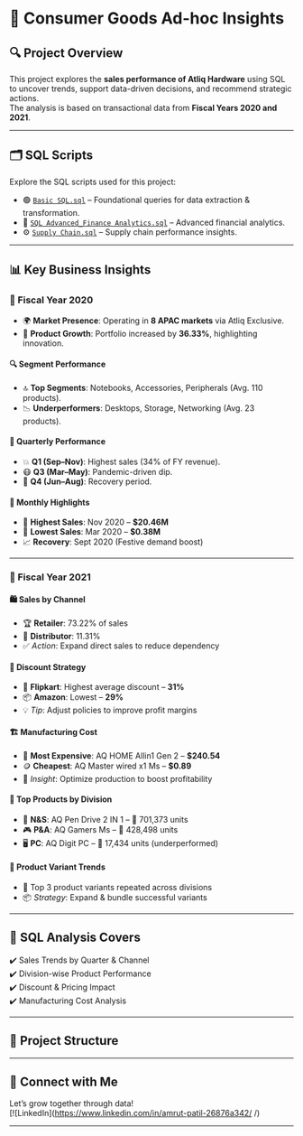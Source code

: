 # 💼 Consumer Goods Ad-hoc Insights

## 🔍 Project Overview  
This project explores the **sales performance of Atliq Hardware** using SQL to uncover trends, support data-driven decisions, and recommend strategic actions.  
The analysis is based on transactional data from **Fiscal Years 2020 and 2021**.

---

## 🗂️ SQL Scripts  
Explore the SQL scripts used for this project:  

- 🟢 [`Basic SQL.sql`](./SQL%20Queries/Basic%20SQL.sql) – Foundational queries for data extraction & transformation.  
- 📘 [`SQL Advanced_Finance Analytics.sql`](./SQL%20Queries/SQL%20Advanced_Finance%20Analytics.sql) – Advanced financial analytics.  
- ⚙️ [`Supply Chain.sql`](./SQL%20Queries/Supply%20Chain.sql) – Supply chain performance insights.

---

## 📊 Key Business Insights  

### 📅 Fiscal Year 2020  

- 🌍 **Market Presence**: Operating in **8 APAC markets** via Atliq Exclusive.  
- 🚀 **Product Growth**: Portfolio increased by **36.33%**, highlighting innovation.  

#### 🔍 Segment Performance  
- 🔝 **Top Segments**: Notebooks, Accessories, Peripherals (Avg. 110 products).  
- 📉 **Underperformers**: Desktops, Storage, Networking (Avg. 23 products).  

#### 🧭 Quarterly Performance  
- 💥 **Q1 (Sep–Nov)**: Highest sales (34% of FY revenue).  
- 😷 **Q3 (Mar–May)**: Pandemic-driven dip.  
- 🔄 **Q4 (Jun–Aug)**: Recovery period.  

#### 📆 Monthly Highlights  
- 🔺 **Highest Sales**: Nov 2020 – **$20.46M**  
- 🔻 **Lowest Sales**: Mar 2020 – **$0.38M**  
- 📈 **Recovery**: Sept 2020 (Festive demand boost)

---

### 📅 Fiscal Year 2021  

#### 🛍️ Sales by Channel  
- 🏆 **Retailer**: 73.22% of sales  
- 🧾 **Distributor**: 11.31%  
- ✅ *Action*: Expand direct sales to reduce dependency  

#### 💸 Discount Strategy  
- 🛒 **Flipkart**: Highest average discount – **31%**  
- 📦 **Amazon**: Lowest – **29%**  
- 💡 *Tip*: Adjust policies to improve profit margins  

#### 🏗️ Manufacturing Cost  
- 💎 **Most Expensive**: AQ HOME Allin1 Gen 2 – **$240.54**  
- 🪙 **Cheapest**: AQ Master wired x1 Ms – **$0.89**  
- 🧠 *Insight*: Optimize production to boost profitability  

#### 🏅 Top Products by Division  
- 📁 **N&S**: AQ Pen Drive 2 IN 1 – 🧾 701,373 units  
- 🎮 **P&A**: AQ Gamers Ms – 🧾 428,498 units  
- 🖥️ **PC**: AQ Digit PC – 🧾 17,434 units (underperformed)  

#### 🧬 Product Variant Trends  
- 🔁 Top 3 product variants repeated across divisions  
- 📦 *Strategy*: Expand & bundle successful variants

---

## 🧠 SQL Analysis Covers  

✔️ Sales Trends by Quarter & Channel  
✔️ Division-wise Product Performance  
✔️ Discount & Pricing Impact  
✔️ Manufacturing Cost Analysis

---

## 📁 Project Structure

---

## 🔗 Connect with Me  
Let’s grow together through data!  
[![LinkedIn](https://www.linkedin.com/in/amrut-patil-26876a342/
/)

---

